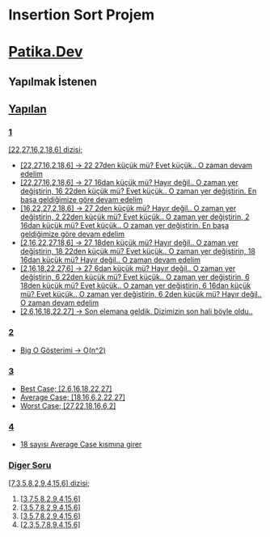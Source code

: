  # Insertion Sort Projem 

 # [Patika.Dev](https://www.patika.dev)

 ## Yapılmak İstenen

 <a href="Insertion-Sort-Projesi/Insertion.png" alt="Yapılmak İstenen">

 ## Yapılan

 ### 1

 [22,27,16,2,18,6] dizisi;  
 * [22,27,16,2,18,6] → 22 27den küçük mü? Evet küçük.. O zaman devam edelim  
 * [22,27,16,2,18,6] → 27 16dan küçük mü? Hayır değil.. O zaman yer değiştirin, 16 22den küçük mü? Evet küçük.. O zaman yer değiştirin. En başa geldiğimize göre devam edelim  
 * [16,22,27,2,18,6] → 27 2den küçük mü? Hayır değil.. O zaman yer değiştirin, 2 22den küçük mü? Evet küçük.. O zaman yer değiştirin, 2 16dan küçük mü? Evet küçük.. O zaman yer değiştirin. En başa geldiğimize göre devam edelim  
 * [2,16,22,27,18,6] → 27 18den küçük mü? Hayır değil.. O zaman yer değiştirin, 18 22den küçük mü? Evet küçük.. O zaman yer değiştirin, 18 16dan küçük mü? Hayır değil.. O zaman devam edelim  
 * [2,16,18,22,27,6] → 27 6dan küçük mü? Hayır değil.. O zaman yer değiştirin, 6 22den küçük mü? Evet küçük.. O zaman yer değiştirin, 6 18den küçük mü? Evet küçük.. O zaman yer değiştirin, 6 16dan küçük mü? Evet küçük.. O zaman yer değiştirin, 6 2den küçük mü? Hayır değil.. O zaman devam edelim  
 * [2,6,16,18,22,27] → Son elemana geldik. Dizimizin son hali böyle oldu..

 ### 2 

 * Big O Gösterimi → O(n^2)

 ### 3

 * Best Case; [2,6,16,18,22,27]  
 * Average Case; [18,16,6,2,22,27]  
 * Worst Case; [27,22,18,16,6,2]

 ### 4

 * 18 sayısı Average Case kısmına girer

 ### Diger Soru

 [7,3,5,8,2,9,4,15,6] dizisi;  
 1. [3,7,5,8,2,9,4,15,6]
 1. [3,5,7,8,2,9,4,15,6]
 1. [3,5,7,8,2,9,4,15,6]
 1. [2,3,5,7,8,9,4,15,6]

